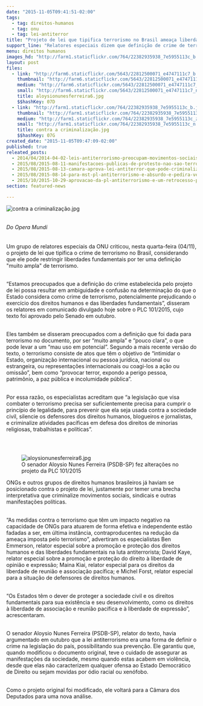 ```yaml
---
date: "2015-11-05T09:41:51-02:00"
tags:
  - tag: direitos-humanos
  - tag: onu
  - tag: lei-antiterror
title: "Projeto de lei que tipifica terrorismo no Brasil ameaça liberdades fundamentais, alerta ONU"
support_line: "Relatores especiais dizem que definição de crime de terrorismo de PLC 101/2015 é 'muito ampla', 'potencialmente prejudicando exercício dos direitos humanos'."
menu: direitos humanos
images_hd: "http://farm1.staticflickr.com/764/22382935938_7e5955113c_b.jpg"
layout: post
files:
  - link: "http://farm6.staticflickr.com/5643/22812500071_e4747111c7_b.jpg"
    thumbnail: "http://farm6.staticflickr.com/5643/22812500071_e4747111c7_t.jpg"
    medium: "http://farm6.staticflickr.com/5643/22812500071_e4747111c7_z.jpg"
    small: "http://farm6.staticflickr.com/5643/22812500071_e4747111c7_n.jpg"
    title: aloysionunesferreira6.jpg
    $$hashKey: 07D
  - link: "http://farm1.staticflickr.com/764/22382935938_7e5955113c_b.jpg"
    thumbnail: "http://farm1.staticflickr.com/764/22382935938_7e5955113c_t.jpg"
    medium: "http://farm1.staticflickr.com/764/22382935938_7e5955113c_z.jpg"
    small: "http://farm1.staticflickr.com/764/22382935938_7e5955113c_n.jpg"
    title: contra a criminalização.jpg
    $$hashKey: 07G
created_date: "2015-11-05T09:47:09-02:00"
published: true
releated_posts:
  - 2014/04/2014-04-02-leis-antiterrorismo-preocupam-movimentos-sociais.md-e
  - 2015/08/2015-08-11-manifestacoes-publicas-de-protesto-nao-sao-terrorismo.md
  - 2015/08/2015-08-13-camara-aprova-lei-antiterror-que-pode-criminalizar-movimentos-populares.md
  - 2015/08/2015-08-14-para-mst-pl-antiterrorismo-e-absurdo-e-pedira-veto-em-reuniao-com-dilma.md
  - 2015/10/2015-10-29-aprovacao-da-pl-antiterrorismo-e-um-retrocesso-para-a-democracia-afirma-dirigente-do-mst.md
section: featured-news

---
```

<p><img alt="contra a criminalização.jpg" src="http://farm1.staticflickr.com/764/22382935938_7e5955113c_b.jpg" /></p>

<p><br />
<em><span style="line-height: 20.8px;">Do Opera Mundi</span></em></p>

<p><br />
Um grupo de relatores especiais da ONU criticou, nesta quarta-feira (04/11), o projeto de lei que tipifica o crime de terrorismo no Brasil, considerando que ele pode restringir liberdades fundamentais por ter uma defini&ccedil;&atilde;o &quot;muito ampla&quot; de terrorismo.</p>

<p><br />
&ldquo;Estamos preocupados que a defini&ccedil;&atilde;o do crime estabelecida pelo projeto de lei possa resultar em ambiguidade e confus&atilde;o na determina&ccedil;&atilde;o do que o Estado considera como crime de terrorismo, potencialmente prejudicando o exerc&iacute;cio dos direitos humanos e das liberdades fundamentais&rdquo;, disseram os relatores em comunicado divulgado hoje sobre o PLC 101/2015, cujo texto foi aprovado pelo Senado em outubro.</p>

<p><br />
Eles tamb&eacute;m se disseram preocupados com a defini&ccedil;&atilde;o que foi dada para terrorismo no documento, por ser &ldquo;muito ampla&rdquo; e &ldquo;pouco clara&rdquo;, o que pode levar a um &ldquo;mau uso em potencial&rdquo;. Segundo a mais recente vers&atilde;o do texto, o terrorismo consiste de atos que t&ecirc;m o objetivo de &ldquo;intimidar o Estado, organiza&ccedil;&atilde;o internacional ou pessoa jur&iacute;dica, nacional ou estrangeira, ou representa&ccedil;&otilde;es internacionais ou coagi-los a a&ccedil;&atilde;o ou omiss&atilde;o&rdquo;, bem como &ldquo;provocar terror, expondo a perigo pessoa, patrim&ocirc;nio, a paz p&uacute;blica e incolumidade p&uacute;blica&rdquo;.</p>

<p><br />
Por essa raz&atilde;o, os especialistas acreditam que &ldquo;a legisla&ccedil;&atilde;o que visa combater o terrorismo precisa ser suficientemente precisa para cumprir o princ&iacute;pio de legalidade, para prevenir que ela seja usada contra a sociedade civil, silencie os defensores dos direitos humanos, blogueiros e jornalistas, e criminalize atividades pac&iacute;ficas em defesa dos direitos de minorias religiosas, trabalhistas e pol&iacute;ticas&rdquo;.</p>

<p>&nbsp;</p>

<figure class="image" style="float:right"><img alt="aloysionunesferreira6.jpg" src="http://farm6.staticflickr.com/5643/22812500071_e4747111c7_b.jpg" />
<figcaption>O senador Aloysio Nunes Ferreira (PSDB-SP) fez altera&ccedil;&otilde;es no projeto da PLC 101/2015</figcaption>
</figure>

<p>ONGs e outros grupos de direitos humanos brasileiros j&aacute; haviam se posicionado contra o projeto de lei, justamente por temer uma brecha interpretativa que criminalize movimentos sociais, sindicais e outras manifesta&ccedil;&otilde;es pol&iacute;ticas.</p>

<p><br />
&ldquo;As medidas contra o terrorismo que t&ecirc;m um impacto negativo na capacidade de ONGs para atuarem de forma efetiva e independente est&atilde;o fadadas a ser, em &uacute;ltima inst&acirc;ncia, contraproducentes na redu&ccedil;&atilde;o da amea&ccedil;a imposta pelo terrorismo&rdquo;, advertiram os especialistas Ben Emmerson, relator especial sobre a promo&ccedil;&atilde;o e prote&ccedil;&atilde;o dos direitos humanos e das liberdades fundamentais na luta antiterrorista; David Kaye, relator especial sobre a promo&ccedil;&atilde;o e prote&ccedil;&atilde;o do direito &agrave; liberdade de opini&atilde;o e express&atilde;o; Maina Kiai, relator especial para os direitos da liberdade de reuni&atilde;o e associa&ccedil;&atilde;o pac&iacute;fica; e Michel Forst, relator especial para a situa&ccedil;&atilde;o de defensores de direitos humanos.</p>

<p><br />
&ldquo;Os Estados t&ecirc;m o dever de proteger a sociedade civil e os direitos fundamentais para sua exist&ecirc;ncia e seu desenvolvimento, como os direitos &agrave; liberdade de associa&ccedil;&atilde;o e reuni&atilde;o pac&iacute;fica e &agrave; liberdade de express&atilde;o&rdquo;, acrescentaram.</p>

<p><br />
O senador Aloysio Nunes Ferreira (PSDB-SP), relator do texto, havia argumentado em outubro que a lei antiterrorismo era uma forma de definir o crime na legisla&ccedil;&atilde;o do pa&iacute;s, possibilitando sua preven&ccedil;&atilde;o. Ele garantiu que, quando modificou o documento original, teve o cuidado de assegurar as manifesta&ccedil;&otilde;es da sociedade, mesmo quando estas acabem em viol&ecirc;ncia, desde que elas n&atilde;o caracterizem qualquer ofensa ao Estado Democr&aacute;tico de Direito ou sejam movidas por &oacute;dio racial ou xen&oacute;fobo.</p>

<p><br />
Como o projeto original foi modificado, ele voltar&aacute; para a C&acirc;mara dos Deputados para uma nova an&aacute;lise.</p>
